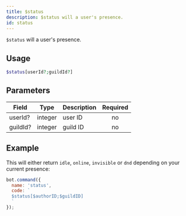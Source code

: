 ```yaml
---
title: $status 
description: $status will a user's presence.
id: status
---
```


`$status` will a user's presence.

## Usage

```php
$status[userId?;guildId?]
```

## Parameters 


| Field     | Type    | Description                                        | Required |
|-----------|---------|----------------------------------------------------| :------: |
| userId?    | integer  | user ID                             | no      |
| guildId?    | integer  | guild ID                             | no      |


## Example

This will either return `idle`, `online`, `invisible` or `dnd` depending on your current presence:

```javascript
bot.command({
  name: 'status',
  code: `
  $status[$authorID;$guildID]
  `
});
```
